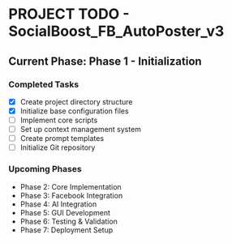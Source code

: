 # PROJECT TODO - SocialBoost_FB_AutoPoster_v3

## Current Phase: Phase 1 - Initialization

### Completed Tasks
- [x] Create project directory structure
- [x] Initialize base configuration files
- [ ] Implement core scripts
- [ ] Set up context management system
- [ ] Create prompt templates
- [ ] Initialize Git repository

### Upcoming Phases
- Phase 2: Core Implementation
- Phase 3: Facebook Integration
- Phase 4: AI Integration
- Phase 5: GUI Development
- Phase 6: Testing & Validation
- Phase 7: Deployment Setup

